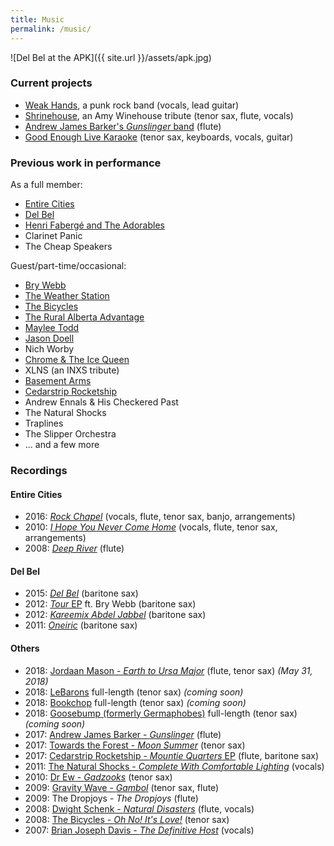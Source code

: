 ```yaml
---
title: Music
permalink: /music/
---
```


![Del Bel at the APK]({{ site.url }}/assets/apk.jpg)

### Current projects

- [Weak Hands](http://weakhandsband.com), a punk rock band (vocals, lead guitar)
- [Shrinehouse](https://www.facebook.com/shrinehouseband), an Amy Winehouse tribute (tenor sax, flute, vocals)
- [Andrew James Barker's _Gunslinger_ band](https://andrewbarker.bandcamp.com/album/gunslinger) (flute)
- [Good Enough Live Karaoke](http://goodenoughlivekaraoke.com) (tenor sax, keyboards, vocals, guitar)

### Previous work in performance

As a full member:

- [Entire Cities](http://entirecities.bandcamp.com)
- [Del Bel](http://www.delbelmusic.com)
- [Henri Fabergé and The Adorables](https://en.wikipedia.org/wiki/Henri_Faberg%C3%A9_and_the_Adorables)
- Clarinet Panic
- The Cheap Speakers

Guest/part-time/occasional: 

- [Bry Webb](http://brywebb.com)
- [The Weather Station](http://theweatherstation.bandcamp.com)
- [The Bicycles](http://thebicycles.bandcamp.com)
- [The Rural Alberta Advantage](http://theraa.com)
- [Maylee Todd](http://www.mayleetodd.com)
- [Jason Doell](http://www.jasondoell.com)
- Nich Worby
- [Chrome & The Ice Queen](https://chromeandtheicequeen.bandcamp.com/)
- XLNS (an INXS tribute)
- [Basement Arms](https://myspace.com/basementarms/music/songs)
- [Cedarstrip Rocketship](https://cedarstriprocketship.bandcamp.com/releases)
- Andrew Ennals & His Checkered Past
- The Natural Shocks
- Traplines
- The Slipper Orchestra
- ... and a few more

### Recordings

#### Entire Cities
- 2016: [_Rock Chapel_](https://entirecities.bandcamp.com/album/rock-chapel) (vocals, flute, tenor sax, banjo, arrangements)
- 2010: [_I Hope You Never Come Home_](https://entirecities.bandcamp.com/album/i-hope-you-never-come-home) (vocals, flute, tenor sax, arrangements)
- 2008: [_Deep River_](https://entirecities.bandcamp.com/album/deep-river) (flute)

#### Del Bel
- 2015: [_Del Bel_](https://delbel.bandcamp.com/album/del-bel) (baritone sax)
- 2012: [_Tour_ EP](https://delbel.bandcamp.com/album/del-bel-bry-webb-duet-ep-tour-single) ft. Bry Webb (baritone sax)
- 2012: [_Kareemix Abdel Jabbel_](https://delbel.bandcamp.com/album/kareemix-abdel-jabbel) (baritone sax)
- 2011: [_Oneiric_](https://delbel.bandcamp.com/album/oneiric) (baritone sax)

#### Others
- 2018: [Jordaan Mason - _Earth to Ursa Major_](https://jordaanmason.bandcamp.com/album/earth-to-ursa-major) (flute, tenor sax) _(May 31, 2018)_
- 2018: [LeBarons](https://lebarons.bandcamp.com/) full-length (tenor sax) _(coming soon)_
- 2018: [Bookchop](https://bookchop.bandcamp.com/releases) full-length (tenor sax) _(coming soon)_
- 2018: [Goosebump (formerly Germaphobes)](https://goosebump.bandcamp.com/) full-length (tenor sax) _(coming soon)_
- 2017: [Andrew James Barker - _Gunslinger_](https://andrewbarker.bandcamp.com/album/gunslinger) (flute)
- 2017: [Towards the Forest - _Moon Summer_](https://towardstheforest.bandcamp.com/album/moon-summer) (tenor sax)
- 2017: [Cedarstrip Rocketship - _Mountie Quarters_ EP](https://cedarstriprocketship.bandcamp.com/releases) (flute, baritone sax)
- 2011: [The Natural Shocks - _Complete With Comfortable Lighting_](http://thenaturalshocks.bigcartel.com/) (vocals)
- 2010: [Dr Ew - _Gadzooks_](https://doctor-ew.bandcamp.com/) (tenor sax)
- 2009: [Gravity Wave - _Gambol_](https://gravity-wave.bandcamp.com/album/gambol) (tenor sax, flute)
- 2009: The Dropjoys - _The Dropjoys_ (flute)
- 2008: [Dwight Schenk - _Natural Disasters_](https://www.youtube.com/playlist?list=PLpMW5dPK8c5JqHsxJhwAazL-156qhPa78) (flute, vocals)
- 2008: [The Bicycles - _Oh No! It's Love!_](https://thebicycles.bandcamp.com/album/oh-no-its-love) (tenor sax)
- 2007: [Brian Joseph Davis - _The Definitive Host_](http://freemusicarchive.org/music/Brian_Joseph_Davis/The_Definitive_Host) (vocals)
